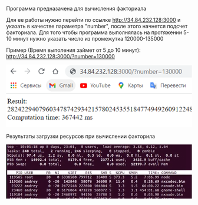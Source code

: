 Программа предназачена для вычисления факториала

Для ее работы нужно перейти по ссылке http://34.84.232.128:3000 и указать в качестве параметра "number", после этого начнется подсчет факториала. Для того чтобы программа выполнялась на протяжении 5-10 минут нужно указать число из промежутка 120000-135000

Пример (Время выполения займет от 5 до 10 минут): 
    http://34.84.232.128:3000/?number=130000
    
![img.png](img.png)

Результаты загрузки ресурсов при вычислении факторила

![img_1.png](img_1.png)
